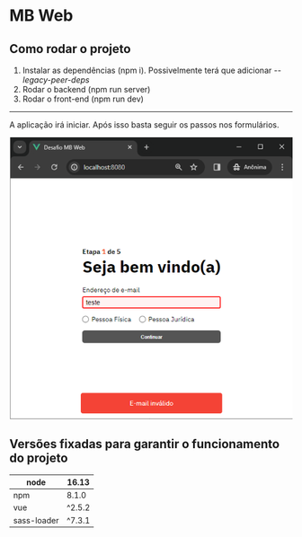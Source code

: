 # MB Web

## Como rodar o projeto
1. Instalar as dependências (npm i). Possivelmente terá que adicionar _--legacy-peer-deps_
2. Rodar o backend (npm run server)
3. Rodar o front-end (npm run dev)
---

A aplicação irá iniciar. Após isso basta seguir os passos nos formulários.

![Front-end](https://raw.githubusercontent.com/ehurafa/mb-vue/main/src/assets/app.PNG)

## Versões fixadas para garantir o funcionamento do projeto

| node        | 16.13  |
|-------------|--------|
| npm         | 8.1.0  |
| vue         | ^2.5.2 |
| sass-loader | ^7.3.1 |
